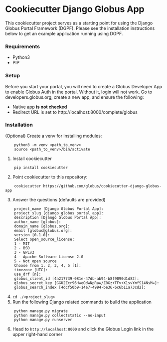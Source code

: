 
# Cookiecutter Django Globus App

This cookiecutter project serves as a starting point for using the Django Globus Portal Framework (DGPF). Please
see the installation instructions below to get an example application running using DGPF.

### Requirements
* Python3
* PIP

### Setup
Before you start your portal, you will need to create a Globus Developer App to enable
Globus Auth in the portal. Without it, login will not work. Go to developers.globus.org,
create a new app, and ensure the following:

* Native app **is not checked**
* Redirect URL is set to http://localhost:8000/complete/globus

### Installation
(Optional) Create a venv for installing modules:
```
	python3 -m venv <path_to_venv> 
	source <path_to_venv>/bin/activate
```
1. Install cookiecutter
```
	pip install cookiecutter
```
2. Point cookiecutter to this repository:
```
	cookiecutter https://github.com/globus/cookiecutter-django-globus-app
```
3. Answer the questions (defaults are provided)
```
	project_name [Django Globus Portal App]: 
	project_slug [django_globus_portal_app]: 
	description [Django Globus Portal App]: 
	author_name [globus]: 
	domain_name [globus.org]: 
	email [globus@globus.org]: 
	version [0.1.0]: 
	Select open_source_license:
	1 - MIT
	2 - BSD
	3 - GPLv3
	4 - Apache Software License 2.0
	5 - Not open source
	Choose from 1, 2, 3, 4, 5 [1]: 
	timezone [UTC]: 
	use_drf [n]: 
	globus_client_id [4a217739-081e-47db-ab94-b8f9090d1d82]: 
	globus_secret_key [GGU2Zcr96HweOdwNpRaw/Z0Gz+TFv+X1svYmfS14NsM=]: 
	globus_search_index [4dcf50b9-14e7-4994-be36-6c6b11a73cd2]: 
```
4. `cd ./<project_slug>`
5. Run the following Django related commands to build the application
```
	python manage.py migrate
	python manage.py collectstatic --no-input
	python manage.py runserver
```
6. Head to `http://localhost:8000` and click the Globus Login link in the upper right-hand corner
